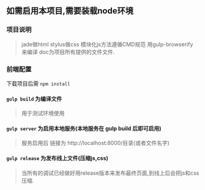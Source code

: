 ## 如需启用本项目,需要装载node环境

### 项目说明

> jade做html
> stylus做css
> 模块化js方法遵循CMD规范 用gulp-browserify 来编译
> doc为项目所有提供的文件文件.

### 前端配置

下载项目后需 `npm install` 

#### `gulp build` 为编译文件

> 用于测试环境使用

#### `gulp server` 为启用本地服务(本地服务在 gulp build 后即可启用)

> 服务启用后 链接为 http://localhost:8000/目录(或者文件名字)

#### `gulp release` 为发布线上文件(压缩js,css)

> 当所有的调试已经做好用release版本来发布最终页面,到线上后会把js和css压缩.